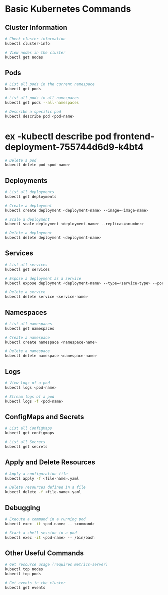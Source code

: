 # Basic Kubernetes Commands

## Cluster Information
```bash
# Check cluster information
kubectl cluster-info
```
```bash
# View nodes in the cluster
kubectl get nodes
```

## Pods
```bash
# List all pods in the current namespace
kubectl get pods
```
```bash
# List all pods in all namespaces
kubectl get pods --all-namespaces
```
```bash
# Describe a specific pod
kubectl describe pod <pod-name>
```
# ex -kubectl describe pod frontend-deployment-755744d6d9-k4bt4

```bash
# Delete a pod
kubectl delete pod <pod-name>
```

## Deployments
```bash
# List all deployments
kubectl get deployments
```
```bash
# Create a deployment
kubectl create deployment <deployment-name> --image=<image-name>
```

```bash
# Scale a deployment
kubectl scale deployment <deployment-name> --replicas=<number>
```

```bash
# Delete a deployment
kubectl delete deployment <deployment-name>
```

## Services
```bash
# List all services
kubectl get services
```

```bash
# Expose a deployment as a service
kubectl expose deployment <deployment-name> --type=<service-type> --port=<port>
```

```bash
# Delete a service
kubectl delete service <service-name>
```

## Namespaces
```bash
# List all namespaces
kubectl get namespaces
```

```bash
# Create a namespace
kubectl create namespace <namespace-name>
```

```bash
# Delete a namespace
kubectl delete namespace <namespace-name>
```

## Logs
```bash
# View logs of a pod
kubectl logs <pod-name>
```

```bash
# Stream logs of a pod
kubectl logs -f <pod-name>
```

## ConfigMaps and Secrets
```bash
# List all ConfigMaps
kubectl get configmaps
```

```bash
# List all Secrets
kubectl get secrets
```

## Apply and Delete Resources
```bash
# Apply a configuration file
kubectl apply -f <file-name>.yaml
```
```bash
# Delete resources defined in a file
kubectl delete -f <file-name>.yaml
```

## Debugging
```bash
# Execute a command in a running pod
kubectl exec -it <pod-name> -- <command>
```
```bash
# Start a shell session in a pod
kubectl exec -it <pod-name> -- /bin/bash
```

## Other Useful Commands
```bash
# Get resource usage (requires metrics-server)
kubectl top nodes
kubectl top pods
```
```bash
# Get events in the cluster
kubectl get events
```
